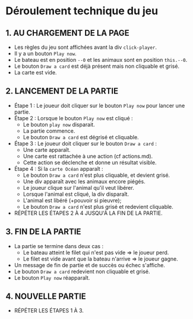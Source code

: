 # Déroulement technique du jeu

## 1. AU CHARGEMENT DE LA PAGE

* Les règles du jeu sont affichées avant la div `click-player`.
* Il y a un bouton `Play now`.
* Le bateau est en position `--0` et les animaux sont en position `this.--0`.
* Le bouton `Draw a card` est déjà présent mais non cliquable et grisé.
* La carte est vide.

## 2. LANCEMENT DE LA PARTIE

* Étape 1 : Le joueur doit cliquer sur le bouton `Play now` pour lancer une partie.
* Étape 2 : Lorsque le bouton `Play now` est cliqué :
    * Le bouton `play now` disparait.
    * La partie commence.
    * Le bouton `Draw a card` est dégrisé et cliquable.
* Étape 3 : Le joueur doit cliquer sur le bouton `Draw a card` :
    * Une carte apparaît.
    * Une carte est rattachée à une action (cf actions.md).
    * Cette action se déclenche et donne un résultat visible.
* Étape 4 : Si la `carte Océan` apparaît :
    * Le bouton `Draw a card` n'est plus cliquable, et devient grisé.
    * Une div apparaît avec les animaux encore piégés.
    * Le joueur clique sur l'animal qu'il veut libérer.
    * Lorsque l'animal est cliqué, la div disparaît.
    * L'animal est libéré (+pouvoir si pieuvre);
    * Le bouton `Draw a card` n'est plus grisé et redevient cliquable.
* RÉPÉTER LES ÉTAPES 2 À 4 JUSQU'À LA FIN DE LA PARTIE.

## 3. FIN DE LA PARTIE

* La partie se termine dans deux cas :
    * Le bateau atteint le filet qui n'est pas vide => le joueur perd.
    * Le filet est vide avant que la bateau n'arrive => le joueur gagne.
* Un message de fin de partie et de succès ou échec s'affiche.
* Le bouton `Draw a card` redevient non cliquable et grisé.
* Le bouton `Play now` réapparaît.

## 4. NOUVELLE PARTIE
* RÉPÉTER LES ÉTAPES 1 À 3.